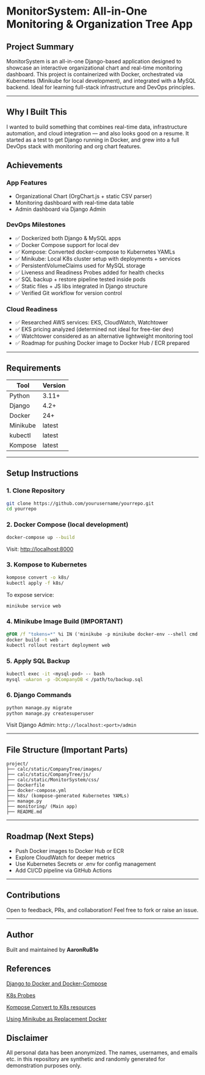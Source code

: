 # MonitorSystem: All-in-One Monitoring & Organization Tree App

## Project Summary

MonitorSystem is an all-in-one Django-based application designed to showcase an interactive organizational chart and real-time monitoring dashboard. This project is containerized with Docker, orchestrated via Kubernetes (Minikube for local development), and integrated with a MySQL backend. Ideal for learning full-stack infrastructure and DevOps principles.

---

## Why I Built This

I wanted to build something that combines real-time data, infrastructure automation, and cloud integration — and also looks good on a resume. It started as a test to get Django running in Docker, and grew into a full DevOps stack with monitoring and org chart features.

## Achievements

### App Features

- Organizational Chart (OrgChart.js + static CSV parser)
- Monitoring dashboard with real-time data table
- Admin dashboard via Django Admin

### DevOps Milestones

- ✅ Dockerized both Django & MySQL apps
- ✅ Docker Compose support for local dev
- ✅ Kompose: Converted docker-compose to Kubernetes YAMLs
- ✅ Minikube: Local K8s cluster setup with deployments + services
- ✅ PersistentVolumeClaims used for MySQL storage
- ✅ Liveness and Readiness Probes added for health checks
- ✅ SQL backup + restore pipeline tested inside pods
- ✅ Static files + JS libs integrated in Django structure
- ✅ Verified Git workflow for version control

### Cloud Readiness

- ✅ Researched AWS services: EKS, CloudWatch, Watchtower
- ✅ EKS pricing analyzed (determined not ideal for free-tier dev)
- ✅ Watchtower considered as an alternative lightweight monitoring tool
- ✅ Roadmap for pushing Docker image to Docker Hub / ECR prepared

---

## Requirements

| Tool     | Version |
| -------- | ------- |
| Python   | 3.11+   |
| Django   | 4.2+    |
| Docker   | 24+     |
| Minikube | latest  |
| kubectl  | latest  |
| Kompose  | latest  |

---

## Setup Instructions

### 1. Clone Repository

```bash
git clone https://github.com/yourusername/yourrepo.git
cd yourrepo
```

### 2. Docker Compose (local development)

```bash
docker-compose up --build
```

Visit: [http://localhost:8000](http://localhost:8000)

### 3. Kompose to Kubernetes

```bash
kompose convert -o k8s/
kubectl apply -f k8s/
```

To expose service:

```bash
minikube service web
```

### 4. Minikube Image Build (IMPORTANT)

```cmd
@FOR /f "tokens=*" %i IN ('minikube -p minikube docker-env --shell cmd') DO @%i
docker build -t web .
kubectl rollout restart deployment web
```

### 5. Apply SQL Backup

```bash
kubectl exec -it <mysql-pod> -- bash
mysql -uAaron -p -DCompanyDB < /path/to/backup.sql
```

### 6. Django Commands

```bash
python manage.py migrate
python manage.py createsuperuser
```

Visit Django Admin: `http://localhost:<port>/admin`

---

## File Structure (Important Parts)

```
project/
├── calc/static/CompanyTree/images/
├── calc/static/CompanyTree/js/
├── calc/static/MonitorSystem/css/
├── Dockerfile
├── docker-compose.yml
├── k8s/ (kompose-generated Kubernetes YAMLs)
├── manage.py
├── monitoring/ (Main app)
├── README.md
```

---

## Roadmap (Next Steps)

- Push Docker images to Docker Hub or ECR
- Explore CloudWatch for deeper metrics
- Use Kubernetes Secrets or .env for config management
- Add CI/CD pipeline via GitHub Actions

---

## Contributions

Open to feedback, PRs, and collaboration! Feel free to fork or raise an issue.

---

## Author

Built and maintained by **AaronRuB1o**

## References
[Django to Docker and Docker-Compose](https://medium.com/@dryalcinmehmet/drf-part-6-mastering-django-rest-framework-docker-and-docker-composing-the-project-d2b926fefb84)

[K8s Probes](https://stackoverflow.com/questions/65858309/why-do-i-need-3-different-kind-of-probes-in-kubernetes-startupprobe-readinessp)

[Kompose Convert to K8s resources](https://kubernetes.io/docs/tasks/configure-pod-container/translate-compose-kubernetes/)

[Using Minikube as Replacement Docker](https://minikube.sigs.k8s.io/docs/tutorials/docker_desktop_replacement/#cmd)

## Disclaimer
All personal data has been anonymized. The names, usernames, and emails etc. in this repository are synthetic and randomly generated for demonstration purposes only.